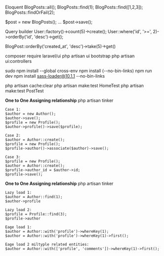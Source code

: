 Eloquent
BlogPosts::all();
BlogPosts::find(1);
BlogPosts::find([1,2,3]);
BlogPosts::findOrFail(2);

$post = new BlogPosts();
...
$post->save();

Query builder
User::factory()->count(5)->create();
User::where('id', '>=', 2)->orderBy('id', 'desc')->get();

BlogPost::orderBy('created_at', 'desc')->take(5)->get()

composer require laravel/ui
php artisan ui bootstrap
php artisan ui:controllers

sudo npm install --global cross-env
npm install (--no-bin-links)
npm run dev
npm install sass-loader@10.1.1 --no-bin-links

php artisan cache:clear
php artisan make:test HomeTest
php artisan make:test PostTest

**One to One Assigning relationship**
php artisan tinker

    Case 1:
    $author = new Author();
    $author->save();
    $profile = new Profile();
    $author->profile()->save($profile);

    Case 2:
    $author = Author::create();
    $profile = new Profile();
    $profile->author()->associate($author)->save();

    Case 3:
    $profile = new Profile();
    $author = Author::create();
    $profile->author_id = $author->id;
    $profile->save();

**One to One Assigning relationship**
php artisan tinker

    Lazy load 1:
    $author = Author::find(1);
    $author->profile

    Lazy load 2:
    $profile = Profile::find(3);
    $profile->author

    Eage load 1:
    $author = Author::with('profile')->whereKey(1);
    $author = Author::with('profile')->whereKey(1)->first();

    Eage load 2 miltyple related entities:
    $author = Author::with(['profile', 'comments'])->whereKey(1)->first();
